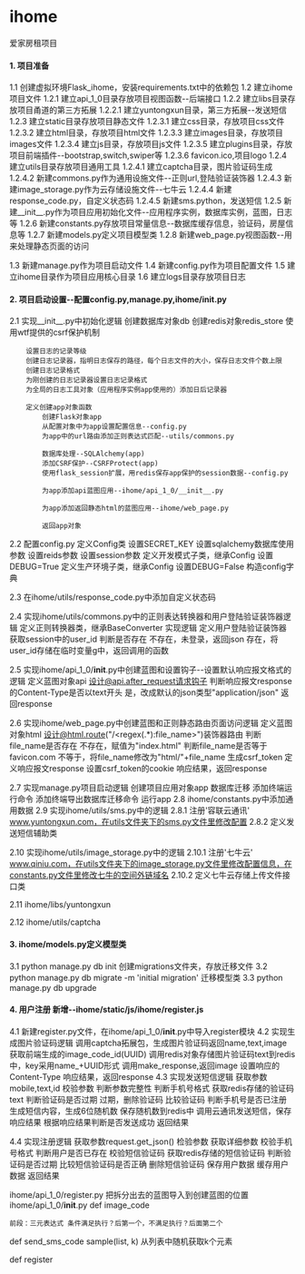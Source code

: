 # ihome
爱家房租项目

#### 1. 项目准备
1.1 创建虚拟环境Flask_ihome，安装requirements.txt中的依赖包
1.2 建立ihome项目文件
    1.2.1 建立api_1_0目录存放项目视图函数--后端接口
    1.2.2 建立libs目录存放项目甬道的第三方拓展
        1.2.2.1 建立yuntongxun目录，第三方拓展--发送短信
    1.2.3 建立static目录存放项目静态文件
        1.2.3.1 建立css目录，存放项目css文件
        1.2.3.2 建立html目录，存放项目html文件
        1.2.3.3 建立images目录，存放项目images文件
        1.2.3.4 建立js目录，存放项目js文件
        1.2.3.5 建立plugins目录，存放项目前端插件--bootstrap,switch,swiper等
        1.2.3.6 favicon.ico,项目logo
    1.2.4 建立utils目录存放项目通用工具
        1.2.4.1 建立captcha目录，图片验证码生成
        1.2.4.2 新建commons.py作为通用设施文件--正则url,登陆验证装饰器
        1.2.4.3 新建image_storage.py作为云存储设施文件--七牛云
        1.2.4.4 新建response_code.py，自定义状态码
        1.2.4.5 新建sms.python，发送短信
    1.2.5 新建__init__.py作为项目应用初始化文件--应用程序实例，数据库实例，蓝图，日志等
    1.2.6 新建constants.py存放项目常量信息--数据库缓存信息，验证码，房屋信息等
    1.2.7 新建models.py定义项目模型类
    1.2.8 新建web_page.py视图函数--用来处理静态页面的访问

1.3 新建manage.py作为项目启动文件
1.4 新建config.py作为项目配置文件
1.5 建立ihome目录作为项目应用核心目录
1.6 建立logs目录存放项目日志

#### 2. 项目启动设置--配置config.py,manage.py,ihome/__init__.py
2.1 实现__init__.py中初始化逻辑
        创建数据库对象db
        创建redis对象redis_store
        使用wtf提供的csrf保护机制

        设置日志的记录等级
        创建日志记录器，指明日志保存的路径，每个日志文件的大小，保存日志文件个数上限
        创建日志记录格式
        为刚创建的日志记录器设置日志记录格式
        为全局的日志工具对象（应用程序实例app使用的）添加日后记录器

        定义创建app对象函数
            创建Flask对象app
            从配置对象中为app设置配置信息--config.py
            为app中的url路由添加正则表达式匹配--utils/commons.py

            数据库处理--SQLAlchemy(app)
            添加CSRF保护--CSRFProtect(app)
            使用flask_session扩展，用redis保存app保护的session数据--config.py

            为app添加api蓝图应用--ihome/api_1_0/__init__.py

            为app添加返回静态html的蓝图应用--ihome/web_page.py

            返回app对象

2.2 配置config.py
        定义Config类
            设置SECRET_KEY
            设置sqlalchemy数据库使用参数
            设置reids参数
            设置session参数
        定义开发模式子类，继承Config
            设置DEBUG=True
        定义生产环境子类，继承Config
            设置DEBUG=False
        构造config字典

2.3 在ihome/utils/response_code.py中添加自定义状态码

2.4 实现ihome/utils/commons.py中的正则表达转换器和用户登陆验证装饰器逻辑
        定义正则转换器类，继承BaseConverter
            实现逻辑
        定义用户登陆验证装饰器
            获取session中的user_id
            判断是否存在
                不存在，未登录，返回json
                存在，将user_id存储在临时变量g中，返回调用的函数

2.5 实现ihome/api_1_0/__init__.py中创建蓝图和设置钩子--设置默认响应报文格式的逻辑
        定义蓝图对象api
        设计@api.after_request请求钩子
            判断响应报文response的Content-Type是否以text开头
                是，改成默认的json类型"application/json"
            返回response

2.6 实现ihome/web_page.py中创建蓝图和正则静态路由页面访问逻辑
        定义蓝图对象html
        设计@html.route("/<regex(.*):file_name>")装饰器路由
            判断file_name是否存在
                不存在，赋值为"index.html"
            判断file_name是否等于favicon.com
                不等于，将file_name修改为"html/"+file_name
            生成csrf_token
            定义响应报文response
            设置csrf_token的cookie
            响应结果，返回response

2.7 实现manage.py项目启动逻辑
        创建项目应用对象app
        数据库迁移
        添加终端运行命令
        添加终端导出数据库迁移命令
        运行app
2.8 ihome/constants.py中添加通用数据
2.9 实现ihome/utils/sms.py中的逻辑
    2.8.1 注册'容联云通讯' www.yuntongxun.com，在utils文件夹下的sms.py文件里修改配置
    2.8.2 定义发送短信辅助类


2.10 实现ihome/utils/image_storage.py中的逻辑
    2.10.1 注册'七牛云' www.qiniu.com，在utils文件夹下的image_storage.py文件里修改配置信息，在constants.py文件里修改七牛的空间外链域名
    2.10.2 定义七牛云存储上传文件接口类


2.11 ihome/libs/yuntongxun

2.12 ihome/utils/captcha

#### 3. ihome/models.py定义模型类
3.1 python manage.py db init 创建migrations文件夹，存放迁移文件
3.2 python manage.py db migrate -m 'initial migration' 迁移模型类
3.3 python manage.py db upgrade

#### 4. 用户注册 新增--ihome/static/js/ihome/register.js
4.1 新建register.py文件，在ihome/api_1_0/__init__.py中导入register模块
4.2 实现生成图片验证码逻辑
        调用captcha拓展包，生成图片验证码返回name,text,image
        获取前端生成的image_code_id(UUID)
        调用redis对象存储图片验证码text到redis中，key采用name_+UUID形式
        调用make_response,返回image
        设置响应的Content-Type
        响应结果，返回response
4.3 实现发送短信逻辑
        获取参数mobile,text,id
        校验参数
            判断参数完整性
            判断手机号格式
        获取redis存储的验证码text
        判断验证码是否过期
            过期，删除验证码
        比较验证码
        判断手机号是否已注册
        生成短信内容，生成6位随机数
        保存随机数到redis中
        调用云通讯发送短信，保存响应结果
        根据响应结果判断是否发送成功
        返回结果

4.4 实现注册逻辑
        获取参数request.get_json()
        检验参数
        获取详细参数
        校验手机号格式
        判断用户是否已存在
        校验短信验证码
        获取redis存储的短信验证码
        判断验证码是否过期
        比较短信验证码是否正确
        删除短信验证码
        保存用户数据
        缓存用户数据
        返回结果

ihome/api_1_0/register.py
把拆分出去的蓝图导入到创建蓝图的位置ihome/api_1_0/__init__.py
def image_code

    前段：三元表达式 条件满足执行？后第一个，不满足执行？后面第二个

def send_sms_code
sample(list, k) 从列表中随机获取k个元素

def register



